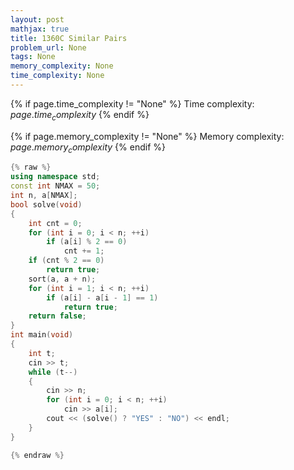 ```yaml
---
layout: post
mathjax: true
title: 1360C Similar Pairs
problem_url: None
tags: None
memory_complexity: None
time_complexity: None
---
```




{% if page.time_complexity != "None" %}
Time complexity: ${{ page.time_complexity }}$
{% endif %}

{% if page.memory_complexity != "None" %}
Memory complexity: ${{ page.memory_complexity }}$
{% endif %}

```cpp
{% raw %}
using namespace std;
const int NMAX = 50;
int n, a[NMAX];
bool solve(void)
{
    int cnt = 0;
    for (int i = 0; i < n; ++i)
        if (a[i] % 2 == 0)
            cnt += 1;
    if (cnt % 2 == 0)
        return true;
    sort(a, a + n);
    for (int i = 1; i < n; ++i)
        if (a[i] - a[i - 1] == 1)
            return true;
    return false;
}
int main(void)
{
    int t;
    cin >> t;
    while (t--)
    {
        cin >> n;
        for (int i = 0; i < n; ++i)
            cin >> a[i];
        cout << (solve() ? "YES" : "NO") << endl;
    }
}

{% endraw %}
```